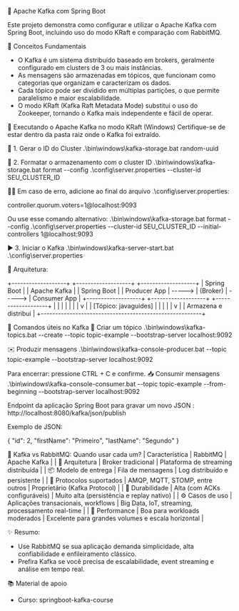 📡 Apache Kafka com Spring Boot

Este projeto demonstra como configurar e utilizar o Apache Kafka com Spring Boot, incluindo uso do modo KRaft e comparação com RabbitMQ.

📘 Conceitos Fundamentais
- O Kafka é um sistema distribuído baseado em brokers, geralmente configurado em clusters de 3 ou mais instâncias.
- As mensagens são armazenadas em tópicos, que funcionam como categorias que organizam e caracterizam os dados.
- Cada tópico pode ser dividido em múltiplas partições, o que permite paralelismo e maior escalabilidade.
- O modo KRaft (Kafka Raft Metadata Mode) substitui o uso do Zookeeper, tornando o Kafka mais independente e fácil de operar.

🚀 Executando o Apache Kafka no modo KRaft (Windows)
Certifique-se de estar dentro da pasta raiz onde o Kafka foi extraído.

🧾 1. Gerar o ID do Cluster
.\bin\windows\kafka-storage.bat random-uuid


💽 2. Formatar o armazenamento com o cluster ID
.\bin\windows\kafka-storage.bat format --config .\config\server.properties --cluster-id SEU_CLUSTER_ID


Em caso de erro, adicione ao final do arquivo .\config\server.properties:

controller.quorum.voters=1@localhost:9093


Ou use esse comando alternativo:
.\bin\windows\kafka-storage.bat format --config .\config\server.properties --cluster-id SEU_CLUSTER_ID --initial-controllers 1@localhost:9093


▶️ 3. Iniciar o Kafka
.\bin\windows\kafka-server-start.bat .\config\server.properties

 🧱 Arquitetura:

+-------------------+        +-------------------+        +-------------------+
|   Spring Boot     |        |     Apache Kafka  |        |   Spring Boot     |
|   Producer App    | -----> |     (Broker)      | -----> |   Consumer App    |
+-------------------+        +-------------------+        +-------------------+
        |                            |                            |
        |                            |                            |
        |                            v                            |
        |                    [Tópico: javaguides]              |
        |                            |                            |
        |                            v                            |
        |                    Armazena e distribui                 |
        +--------------------------------------------------------+

🧪 Comandos úteis no Kafka
📌 Criar um tópico
.\bin\windows\kafka-topics.bat --create --topic topic-example --bootstrap-server localhost:9092

✉️ Produzir mensagens
.\bin\windows\kafka-console-producer.bat --topic topic-example --bootstrap-server localhost:9092

Para encerrar: pressione CTRL + C e confirme.
📥 Consumir mensagens
.\bin\windows\kafka-console-consumer.bat --topic topic-example --from-beginning --bootstrap-server localhost:9092

Endpoint da aplicação Spring Boot para gravar um novo JSON : http://localhost:8080/kafka/json/publish

Exemplo de JSON: 

{
    "id": 2,
    "firstName": "Primeiro",
    "lastName": "Segundo"
}

🎯 Kafka vs RabbitMQ: Quando usar cada um?
| Característica | RabbitMQ | Apache Kafka | 
| 🧱 Arquitetura | Broker tradicional | Plataforma de streaming distribuída | 
| 📦 Modelo de entrega | Fila de mensagens | Log distribuído e persistente | 
| 🧵 Protocolos suportados | AMQP, MQTT, STOMP, entre outros | Proprietário (Kafka Protocol) | 
| 💾 Durabilidade | Alta (com ACKs configuráveis) | Muito alta (persistência e replay nativo) | 
| ⚙️ Casos de uso | Aplicações transacionais, workflows | Big Data, IoT, streaming, processamento real-time | 
| 🚀 Performance | Boa para workloads moderados | Excelente para grandes volumes e escala horizontal | 


✨ Resumo:
- Use RabbitMQ se sua aplicação demanda simplicidade, alta confiabilidade e enfileiramento clássico.
- Prefira Kafka se você precisa de escalabilidade, event streaming e análise em tempo real.


📚 Material de apoio
- Curso: springboot-kafka-course
